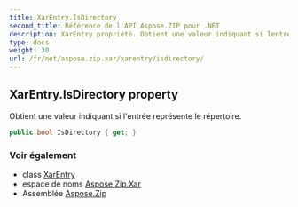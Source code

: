 ```yaml
---
title: XarEntry.IsDirectory
second_title: Référence de l'API Aspose.ZIP pour .NET
description: XarEntry propriété. Obtient une valeur indiquant si lentrée représente le répertoire.
type: docs
weight: 30
url: /fr/net/aspose.zip.xar/xarentry/isdirectory/
---
```

## XarEntry.IsDirectory property

Obtient une valeur indiquant si l'entrée représente le répertoire.

```csharp
public bool IsDirectory { get; }
```

### Voir également

* class [XarEntry](../)
* espace de noms [Aspose.Zip.Xar](../../xarentry/)
* Assemblée [Aspose.Zip](../../../)


